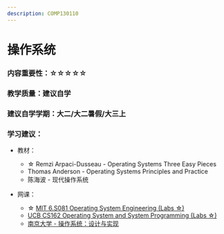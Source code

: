 ```yaml
---
description: COMP130110
---
```


# 操作系统

### 内容重要性：☆☆☆☆☆

### 教学质量：建议自学

### 建议自学学期：大二/大二暑假/大三上

### 学习建议：

* 教材：
  * ☆ Remzi Arpaci-Dusseau - Operating Systems Three Easy Pieces
  * Thomas Anderson - Operating Systems Principles and Practice
  * 陈海波 - 现代操作系统
*   网课：

    * ☆ [MIT 6.S081 Operating System Engineering (Labs ☆) ](https://csdiy.wiki/%E6%93%8D%E4%BD%9C%E7%B3%BB%E7%BB%9F/MIT6.S081/)
    * [UCB CS162 Operating System and System Programming (Labs ☆)](https://csdiy.wiki/%E6%93%8D%E4%BD%9C%E7%B3%BB%E7%BB%9F/CS162/)
    * [南京大学 - 操作系统：设计与实现](https://csdiy.wiki/%E6%93%8D%E4%BD%9C%E7%B3%BB%E7%BB%9F/NJUOS/)

